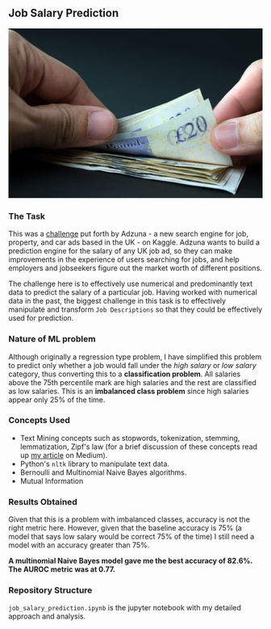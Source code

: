 ## Job Salary Prediction
![image](https://github.com/sagar-chadha/Coursework/blob/master/Repository_files/salary_prediction.jpg)

### The Task
This was a [challenge](https://www.kaggle.com/c/job-salary-prediction#description) put forth by Adzuna - a new search engine for job, property, and car ads based in the UK - on Kaggle. Adzuna wants to build a prediction engine for the salary of any UK job ad, so they can make improvements in the experience of users searching for jobs, and help employers and jobseekers figure out the market worth of different positions.

The challenge here is to effectively use numerical and predominantly text data to predict the salary of a particular job. Having worked with numerical data in the past, the biggest challenge in this task is to effectively manipulate and transform `Job Descriptions` so that they could be effectively used for prediction.

### Nature of ML problem
Although originally a regression type problem, I have simplified this problem to predict only whether a job would fall under the *high salary* or *low salary* category, thus converting this to a **classification problem**. All salaries above the 75th percentile mark are high salaries and the rest are classified as low salaries. This is an **imbalanced class problem** since high salaries appear only 25% of the time.

### Concepts Used
 * Text Mining concepts such as stopwords, tokenization, stemming, lemmatization, Zipf's law (for a brief discussion of these concepts read up [my article](https://medium.com/@sagarchadha007/words-are-more-than-wind-db67fd8a7746) on Medium).
 * Python's `nltk` library to manipulate text data.
 * Bernoulli and Multinomial Naive Bayes algorithms.
 * Mutual Information
 
### Results Obtained
Given that this is a problem with imbalanced classes, accuracy is not the right metric here. However, given that the baseline accuracy is 75% (a model that says low salary would be correct 75% of the time) I still need a model with an accuracy greater than 75%. 

**A multinomial Naive Bayes model gave me the best accuracy of 82.6%. The AUROC metric was at 0.77.**

### Repository Structure
`job_salary_prediction.ipynb` is the jupyter notebook with my detailed approach and analysis.
